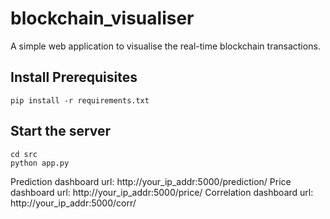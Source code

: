 # blockchain_visualiser
A simple web application to visualise the real-time blockchain transactions.

## Install Prerequisites
````shell
pip install -r requirements.txt
````

## Start the server
```shell
cd src
python app.py
```
Prediction dashboard url: http://your_ip_addr:5000/prediction/
Price dashboard url: http://your_ip_addr:5000/price/
Correlation dashboard url: http://your_ip_addr:5000/corr/
